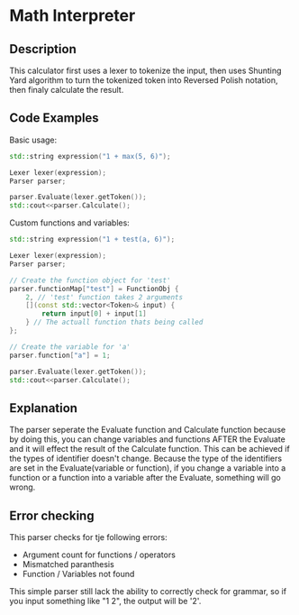 # Math Interpreter
## Description
This calculator first uses a lexer to tokenize the input, then uses Shunting Yard algorithm to turn the tokenized token into Reversed Polish notation, then finaly calculate the result.

## Code Examples
Basic usage:  
```c++
std::string expression("1 + max(5, 6)");

Lexer lexer(expression);
Parser parser;

parser.Evaluate(lexer.getToken());
std::cout<<parser.Calculate();
```

Custom functions and variables:  
```c++
std::string expression("1 + test(a, 6)");

Lexer lexer(expression);
Parser parser;

// Create the function object for 'test'
parser.functionMap["test"] = FunctionObj {
    2, // 'test' function takes 2 arguments
    [](const std::vector<Token>& input) {
        return input[0] + input[1]
    } // The actuall function thats being called
};

// Create the variable for 'a'
parser.function["a"] = 1;

parser.Evaluate(lexer.getToken());
std::cout<<parser.Calculate();
```

## Explanation
The parser seperate the Evaluate function and Calculate function because by doing this, you can change variables and functions AFTER the Evaluate and it will effect the result of the Calculate function. This can be achieved if the types of identifier doesn't change. Because the type of the identifiers are set in the Evaluate(variable or function), if you change a variable into a function or a function into a variable after the Evaluate, something will go wrong.

## Error checking
This parser checks for tje following errors:
* Argument count for functions / operators
* Mismatched paranthesis
* Function / Variables not found
  
This simple parser still lack the ability to correctly check for grammar, so if you input something like "1 2", the output will be '2'.